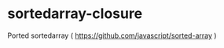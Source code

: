 sortedarray-closure
===================

Ported sortedarray ( https://github.com/javascript/sorted-array )
